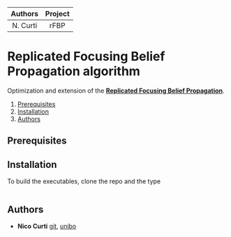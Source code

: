 | **Authors**  | **Project** |
|:------------:|:-----------:|
|   N. Curti   |    rFBP     |

# Replicated Focusing Belief Propagation algorithm

Optimization and extension of the [**Replicated Focusing Belief Propagation**](https://github.com/carlobaldassi/BinaryCommitteeMachineFBP.jl).

1. [Prerequisites](#prerequisites)
2. [Installation](#installation)
3. [Authors](#authors)

## Prerequisites

## Installation

To build the executables, clone the repo and the type

```

```

## Authors

* **Nico Curti** [git](https://github.com/Nico-Curti), [unibo](https://www.unibo.it/sitoweb/nico.curti2)
